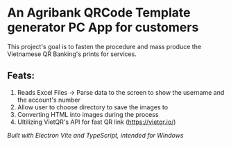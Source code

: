 # An Agribank QRCode Template generator PC App for customers

This project's goal is to fasten the procedure and mass produce the Vietnamese QR Banking's prints for services.

## Feats:
1.  Reads Excel Files -> Parse data to the screen to show the username and the account's number
2.  Allow user to choose directory to save the images to
3.  Converting HTML into images during the process
4.  Ultilizing VietQR's API for fast QR link (https://vietqr.io/)

*Built with Electron Vite and TypeScript, intended for Windows*
